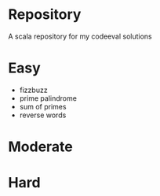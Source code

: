 # Repository
A scala repository for my codeeval solutions

# Easy
- fizzbuzz
- prime palindrome
- sum of primes
- reverse words

# Moderate

# Hard
